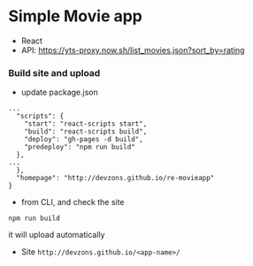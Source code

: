 # Simple Movie app

- React
- API: https://yts-proxy.now.sh/list_movies.json?sort_by=rating

### Build site and upload

- update package.json

```
...
  "scripts": {
    "start": "react-scripts start",
    "build": "react-scripts build",
    "deploy": "gh-pages -d build",
    "predeploy": "npm run build"
  },
...
  },
  "homepage": "http://devzons.github.io/re-movieapp"
}
```

- from CLI, and check the site

```
npm run build
```

it will upload automatically

- Site
  `http://devzons.github.io/<app-name>/`

